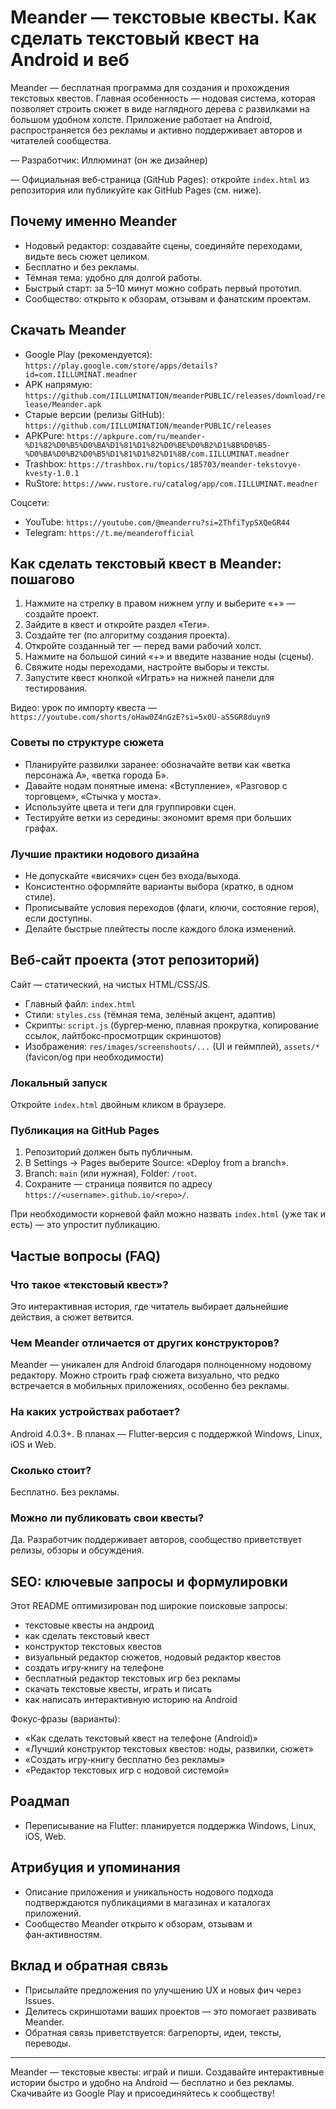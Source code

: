 # Meander — текстовые квесты. Как сделать текстовый квест на Android и веб

Meander — бесплатная программа для создания и прохождения текстовых квестов. Главная особенность — нодовая система, которая позволяет строить сюжет в виде наглядного дерева с развилками на большом удобном холсте. Приложение работает на Android, распространяется без рекламы и активно поддерживает авторов и читателей сообщества.

— Разработчик: Иллюминат (он же дизайнер)

— Официальная веб‑страница (GitHub Pages): откройте `index.html` из репозитория или публикуйте как GitHub Pages (см. ниже).

## Почему именно Meander

- Нодовый редактор: создавайте сцены, соединяйте переходами, видьте весь сюжет целиком.
- Бесплатно и без рекламы.
- Тёмная тема: удобно для долгой работы.
- Быстрый старт: за 5–10 минут можно собрать первый прототип.
- Сообщество: открыто к обзорам, отзывам и фанатским проектам.

## Скачать Meander

- Google Play (рекомендуется): `https://play.google.com/store/apps/details?id=com.IILLUMINAT.meadner`
- APK напрямую: `https://github.com/IILLUMINATION/meanderPUBLIC/releases/download/release/Meander.apk`
- Старые версии (релизы GitHub): `https://github.com/IILLUMINATION/meanderPUBLIC/releases`
- APKPure: `https://apkpure.com/ru/meander-%D1%82%D0%B5%D0%BA%D1%81%D1%82%D0%BE%D0%B2%D1%8B%D0%B5-%D0%BA%D0%B2%D0%B5%D1%81%D1%82%D1%8B/com.IILLUMINAT.meadner`
- Trashbox: `https://trashbox.ru/topics/185703/meander-tekstovye-kvesty-1.0.1`
- RuStore: `https://www.rustore.ru/catalog/app/com.IILLUMINAT.meadner`

Соцсети:
- YouTube: `https://youtube.com/@meanderru?si=2ThfiTypSXQeGR44`
- Telegram: `https://t.me/meanderofficial`

## Как сделать текстовый квест в Meander: пошагово

1. Нажмите на стрелку в правом нижнем углу и выберите «+» — создайте проект.
2. Зайдите в квест и откройте раздел «Теги».
3. Создайте тег (по алгоритму создания проекта).
4. Откройте созданный тег — перед вами рабочий холст.
5. Нажмите на большой синий «+» и введите название ноды (сцены).
6. Свяжите ноды переходами, настройте выборы и тексты.
7. Запустите квест кнопкой «Играть» на нижней панели для тестирования.

Видео: урок по импорту квеста — `https://youtube.com/shorts/oHaw0Z4nGzE?si=5x0U-aS5GR8duyn9`

### Советы по структуре сюжета
- Планируйте развилки заранее: обозначайте ветви как «ветка персонажа А», «ветка города Б».
- Давайте нодам понятные имена: «Вступление», «Разговор с торговцем», «Стычка у моста».
- Используйте цвета и теги для группировки сцен.
- Тестируйте ветки из середины: экономит время при больших графах.

### Лучшие практики нодового дизайна
- Не допускайте «висячих» сцен без входа/выхода.
- Консистентно оформляйте варианты выбора (кратко, в одном стиле).
- Прописывайте условия переходов (флаги, ключи, состояние героя), если доступны.
- Делайте быстрые плейтесты после каждого блока изменений.

## Веб‑сайт проекта (этот репозиторий)

Сайт — статический, на чистых HTML/CSS/JS.

- Главный файл: `index.html`
- Стили: `styles.css` (тёмная тема, зелёный акцент, адаптив)
- Скрипты: `script.js` (бургер‑меню, плавная прокрутка, копирование ссылок, лайтбокс‑просмотрщик скриншотов)
- Изображения: `res/images/screenshoots/...` (UI и геймплей), `assets/*` (favicon/og при необходимости)

### Локальный запуск
Откройте `index.html` двойным кликом в браузере.

### Публикация на GitHub Pages
1. Репозиторий должен быть публичным.
2. В Settings → Pages выберите Source: «Deploy from a branch».
3. Branch: `main` (или нужная), Folder: `/root`.
4. Сохраните — страница появится по адресу `https://<username>.github.io/<repo>/`.

При необходимости корневой файл можно назвать `index.html` (уже так и есть) — это упростит публикацию.

## Частые вопросы (FAQ)

### Что такое «текстовый квест»?
Это интерактивная история, где читатель выбирает дальнейшие действия, а сюжет ветвится.

### Чем Meander отличается от других конструкторов?
Meander — уникален для Android благодаря полноценному нодовому редактору. Можно строить граф сюжета визуально, что редко встречается в мобильных приложениях, особенно без рекламы.

### На каких устройствах работает?
Android 4.0.3+. В планах — Flutter‑версия с поддержкой Windows, Linux, iOS и Web.

### Сколько стоит?
Бесплатно. Без рекламы.

### Можно ли публиковать свои квесты?
Да. Разработчик поддерживает авторов, сообщество приветствует релизы, обзоры и обсуждения.

## SEO: ключевые запросы и формулировки

Этот README оптимизирован под широкие поисковые запросы:

- текстовые квесты на андроид
- как сделать текстовый квест
- конструктор текстовых квестов
- визуальный редактор сюжетов, нодовый редактор квестов
- создать игру‑книгу на телефоне
- бесплатный редактор текстовых игр без рекламы
- скачать текстовые квесты, играть и писать
- как написать интерактивную историю на Android

Фокус‑фразы (варианты):
- «Как сделать текстовый квест на телефоне (Android)»
- «Лучший конструктор текстовых квестов: ноды, развилки, сюжет»
- «Создать игру‑книгу бесплатно без рекламы»
- «Редактор текстовых игр с нодовой системой»

## Роадмап
- Переписывание на Flutter: планируется поддержка Windows, Linux, iOS, Web.

## Атрибуция и упоминания
- Описание приложения и уникальность нодового подхода подтверждаются публикациями в магазинах и каталогах приложений.
- Сообщество Meander открыто к обзорам, отзывам и фан‑активностям.

## Вклад и обратная связь
- Присылайте предложения по улучшению UX и новых фич через Issues.
- Делитесь скриншотами ваших проектов — это помогает развивать Meander.
- Обратная связь приветствуется: багрепорты, идеи, тексты, переводы.

---

Meander — текстовые квесты: играй и пиши. Создавайте интерактивные истории быстро и удобно на Android — бесплатно и без рекламы. Скачивайте из Google Play и присоединяйтесь к сообществу!